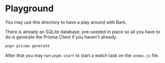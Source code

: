 # Playground

You may use this directory to have a play around with Bark.

There is already an SQLite database, pre-seeded in place so all you have to do is generate the Prisma Client if you haven't already.

```bash
pnpx prisma generate
```

After that you may run `pnpm start` to start a watch task on the `index.js` file.
